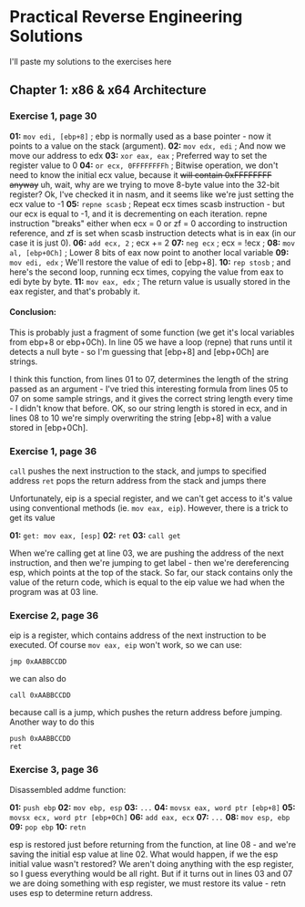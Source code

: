 # Practical Reverse Engineering Solutions
I'll paste my solutions to the exercises here
## Chapter 1: x86 & x64 Architecture
### Exercise 1, page 30
**01:** `mov edi, [ebp+8]` ; ebp is normally used as a base pointer - now it points to a value on the stack (argument).
**02:** `mov edx, edi` ; And now we move our address to edx
**03:** `xor eax, eax` ; Preferred way to set the register value to 0
**04:** `or ecx, 0FFFFFFFFh` ; Bitwise operation, we don't need to know the initial ecx value, because it ~~will contain 0xFFFFFFFF anyway~~ uh, wait, why are we trying to move 8-byte value into the 32-bit register? Ok, I've checked it in nasm, and it seems like we're just setting the ecx value to -1
**05:** `repne scasb` ; Repeat ecx times scasb instruction - but our ecx is equal to -1, and it is decrementing on each iteration. repne instruction "breaks" either when ecx = 0 or zf = 0 according to instruction reference, and zf is set when scasb instruction detects what is in eax (in our case it is just 0).
**06:** `add ecx, 2` ; ecx += 2 
**07:** `neg ecx` ; ecx = !ecx ;
**08:** `mov al, [ebp+0Ch]` ; Lower 8 bits of eax now point to another local variable
**09:** `mov edi, edx` ; We'll restore the value of edi to [ebp+8].
**10:** `rep stosb` ; and here's the second loop, running ecx times, copying the value from eax to edi byte by byte.
**11:** `mov eax, edx` ; The return value is usually stored in the eax register, and that's probably it.

#### Conclusion:
This is probably just a fragment of some function (we get it's local variables from ebp+8 or ebp+0Ch). In line 05 we have a loop (repne) that runs until it detects a null byte - so I'm guessing that [ebp+8] and [ebp+0Ch] are strings.

I think this function, from lines 01 to 07, determines the length of the string passed as an argument - I've tried this interesting formula from lines 05 to 07 on some sample strings, and it gives the correct string length every time - I didn't know that before.
OK, so our string length is stored in ecx, and in lines 08 to 10 we're simply overwriting the string [ebp+8] with a value stored in [ebp+0Ch].

### Exercise 1, page 36
`call` pushes the next instruction to the stack, and jumps to specified address
`ret` pops the return address from the stack and jumps there

Unfortunately, eip is a special register, and we can't get access to it's value using conventional methods (ie. `mov eax, eip`). However, there is a trick to get its value 

**01:** `get: mov eax, [esp]`
**02:** `ret`
**03:** `call get`

When we're calling get at line 03, we are pushing the address of the next instruction, and then we're jumping to get label - then we're dereferencing esp, which points at the top of the stack. So far, our stack contains only the value of the return code, which is equal to the eip value we had when the program was at 03 line.

### Exercise 2, page 36
eip is a register, which contains address of the next instruction to be executed. Of course `mov eax, eip` won't work, so we can use:

    jmp 0xAABBCCDD
we can also do
	  

    call 0xAABBCCDD

because call is a jump, which pushes the return address before jumping. Another way to do this

    push 0xAABBCCDD
    ret

### Exercise 3, page 36
Disassembled addme function:

**01:** `push ebp`
**02:** `mov ebp, esp`
**03:** `...`
**04:** `movsx eax, word ptr [ebp+8]`
**05:** `movsx ecx, word ptr [ebp+0Ch]`
**06:** `add eax, ecx`
**07:** `...`
**08:** `mov esp, ebp`
**09:** `pop ebp`
**10:** `retn`

esp is restored just before returning from the function, at line 08 - and we're saving the initial esp value at line 02. What would happen, if we the esp initial value wasn't restored? We aren't doing anything with the esp register, so I guess everything would be all right. But if it turns out in lines 03 and 07 we are doing something with esp register, we must restore its value - retn uses esp to determine return address.
